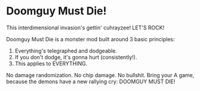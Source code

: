 # Doomguy Must Die!
This interdimensional invasion's gettin' cuhrayzee! LET'S ROCK!

Doomguy Must Die is a monster mod built around 3 basic principles:

1. Everything's telegraphed and dodgeable.
2. If you don't dodge, it's gonna hurt (consistently!).
3. This applies to EVERYTHING.

No damage randomization. No chip damage. No bullshit. Bring your A game, because the demons have a new rallying cry: DOOMGUY MUST DIE!